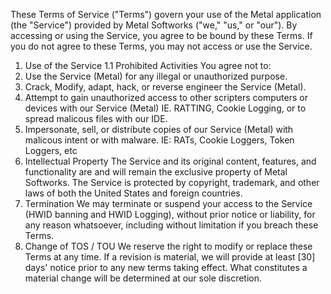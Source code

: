 These Terms of Service ("Terms") govern your use of the Metal application (the "Service")
provided by Metal Softworks ("we," "us," or "our").
By accessing or using the Service, you agree to be bound by these Terms. If you do not agree to these Terms, you may not access or use the Service.
1. Use of the Service
1.1 Prohibited Activities
You agree not to:
1. Use the Service (Metal) for any illegal or unauthorized purpose.
2. Crack, Modify, adapt, hack, or reverse engineer the Service (Metal).
3. Attempt to gain unauthorized access to other scripters computers or devices with our Service (Metal) IE. RATTING, Cookie Logging, or to spread malicous files with our IDE.
4. Impersonate, sell, or distribute copies of our Service (Metal) with malicous intent or with malware. IE: RATs, Cookie Loggers, Token Loggers, etc
2. Intellectual Property
The Service and its original content, features, and functionality are and will remain the exclusive property of Metal Softworks. The Service is protected by copyright, trademark, and other laws of both the United States and foreign countries.
3. Termination
We may terminate or suspend your access to the Service (HWID banning and HWID Logging), without prior notice or liability, for any reason whatsoever, including without limitation if you breach these Terms.
4. Change of TOS / TOU
We reserve the right to modify or replace these Terms at any time. If a revision is material, we will provide at least [30] days' notice prior to any new terms taking effect. What constitutes a material change will be determined at our sole discretion.
